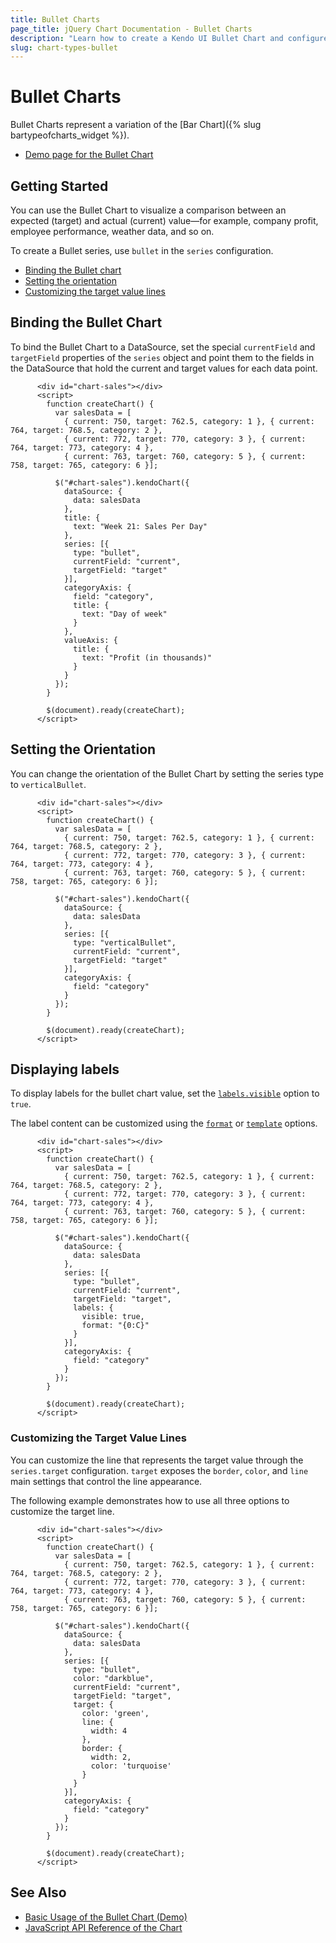 ```yaml
---
title: Bullet Charts
page_title: jQuery Chart Documentation - Bullet Charts
description: "Learn how to create a Kendo UI Bullet Chart and configure its options."
slug: chart-types-bullet
---
```


# Bullet Charts

Bullet Charts represent a variation of the [Bar Chart]({% slug bartypeofcharts_widget %}).

* [Demo page for the Bullet Chart](https://demos.telerik.com/kendo-ui/bullet-charts/index)

## Getting Started

You can use the Bullet Chart to visualize a comparison between an expected (target) and actual (current) value&mdash;for example, company profit, employee performance, weather data, and so on.

To create a Bullet series, use `bullet` in the `series` configuration.

* [Binding the Bullet chart](#binding-the-bullet-chart)
* [Setting the orientation](#setting-the-orientation)
* [Customizing the target value lines](#customizing-the-target-value-lines)

## Binding the Bullet Chart

To bind the Bullet Chart to a DataSource, set the special `currentField` and `targetField` properties of the `series` object and point them to the fields in the DataSource that hold the current and target values for each data point.

```dojo
      <div id="chart-sales"></div>
      <script>
        function createChart() {
          var salesData = [
            { current: 750, target: 762.5, category: 1 }, { current: 764, target: 768.5, category: 2 },
            { current: 772, target: 770, category: 3 }, { current: 764, target: 773, category: 4 },
            { current: 763, target: 760, category: 5 }, { current: 758, target: 765, category: 6 }];

          $("#chart-sales").kendoChart({
            dataSource: {
              data: salesData
            },
            title: {
              text: "Week 21: Sales Per Day"
            },
            series: [{
              type: "bullet",
              currentField: "current",
              targetField: "target"
            }],
            categoryAxis: {
              field: "category",
              title: {
                text: "Day of week"
              }
            },
            valueAxis: {
              title: {
                text: "Profit (in thousands)"
              }
            }
          });
        }

        $(document).ready(createChart);
      </script>
```

## Setting the Orientation

You can change the orientation of the Bullet Chart by setting the series type to `verticalBullet`.

```dojo
      <div id="chart-sales"></div>
      <script>
        function createChart() {
          var salesData = [
            { current: 750, target: 762.5, category: 1 }, { current: 764, target: 768.5, category: 2 },
            { current: 772, target: 770, category: 3 }, { current: 764, target: 773, category: 4 },
            { current: 763, target: 760, category: 5 }, { current: 758, target: 765, category: 6 }];

          $("#chart-sales").kendoChart({
            dataSource: {
              data: salesData
            },
            series: [{
              type: "verticalBullet",
              currentField: "current",
              targetField: "target"
            }],
            categoryAxis: {
              field: "category"
            }
          });
        }

        $(document).ready(createChart);
      </script>
```

## Displaying labels

To display labels for the bullet chart value, set the [`labels.visible`](/api/javascript/dataviz/ui/chart/configuration/series.labels.visible) option to `true`.

The label content can be customized using the [`format`](/api/javascript/dataviz/ui/chart/configuration/series.labels.format) or
[`template`](/api/javascript/dataviz/ui/chart/configuration/series.labels.template) options.

```dojo
      <div id="chart-sales"></div>
      <script>
        function createChart() {
          var salesData = [
            { current: 750, target: 762.5, category: 1 }, { current: 764, target: 768.5, category: 2 },
            { current: 772, target: 770, category: 3 }, { current: 764, target: 773, category: 4 },
            { current: 763, target: 760, category: 5 }, { current: 758, target: 765, category: 6 }];

          $("#chart-sales").kendoChart({
            dataSource: {
              data: salesData
            },
            series: [{
              type: "bullet",
              currentField: "current",
              targetField: "target",
              labels: {
                visible: true,
                format: "{0:C}"
              }
            }],
            categoryAxis: {
              field: "category"
            }
          });
        }

        $(document).ready(createChart);
      </script>
```

### Customizing the Target Value Lines

You can customize the line that represents the target value through the `series.target` configuration. `target` exposes the `border`, `color`, and `line` main settings that control the line appearance.

The following example demonstrates how to use all three options to customize the target line.

```dojo
      <div id="chart-sales"></div>
      <script>
        function createChart() {
          var salesData = [
            { current: 750, target: 762.5, category: 1 }, { current: 764, target: 768.5, category: 2 },
            { current: 772, target: 770, category: 3 }, { current: 764, target: 773, category: 4 },
            { current: 763, target: 760, category: 5 }, { current: 758, target: 765, category: 6 }];

          $("#chart-sales").kendoChart({
            dataSource: {
              data: salesData
            },
            series: [{
              type: "bullet",
              color: "darkblue",
              currentField: "current",
              targetField: "target",
              target: {
                color: 'green',
                line: {
                  width: 4
                },
                border: {
                  width: 2,
                  color: 'turquoise'
                }
              }
            }],
            categoryAxis: {
              field: "category"
            }
          });
        }

        $(document).ready(createChart);
      </script>
```

## See Also

* [Basic Usage of the Bullet Chart (Demo)](https://demos.telerik.com/kendo-ui/bullet-charts/index)
* [JavaScript API Reference of the Chart](/api/javascript/dataviz/ui/chart)
